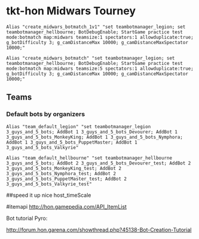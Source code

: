 # tkt-hon Midwars Tourney

    Alias "create_midwars_botmatch_1v1" "set teambotmanager_legion; set teambotmanager_hellbourne; BotDebugEnable; StartGame practice test mode:botmatch map:midwars teamsize:1 spectators:1 allowduplicate:true; g_botDifficulty 3; g_camDistanceMax 10000; g_camDistanceMaxSpectator 10000;"

    Alias "create_midwars_botmatch" "set teambotmanager_legion; set teambotmanager_hellbourne; BotDebugEnable; StartGame practice test mode:botmatch map:midwars teamsize:5 spectators:1 allowduplicate:true; g_botDifficulty 3; g_camDistanceMax 10000; g_camDistanceMaxSpectator 10000;"

## Teams

### Default bots by organizers

    Alias "team_default_legion" "set teambotmanager_legion 3_guys_and_5_bots; AddBot 1 3_guys_and_5_bots_Devourer; AddBot 1 3_guys_and_5_bots_MonkeyKing; AddBot 1 3_guys_and_5_bots_Nymphora; AddBot 1 3_guys_and_5_bots_PuppetMaster; AddBot 1 3_guys_and_5_bots_Valkyrie"

    Alias "team_default_hellbourne" "set teambotmanager_hellbourne 3_guys_and_5_bots; AddBot 2 3_guys_and_5_bots_Devourer_test; AddBot 2 3_guys_and_5_bots_MonkeyKing_test; AddBot 2 3_guys_and_5_bots_Nymphora_test; AddBot 2 3_guys_and_5_bots_PuppetMaster_test; AddBot 2 3_guys_and_5_bots_Valkyrie_test"

##speed it up nice
host_timeScale

#itemapi
http://hon.gamepedia.com/API_ItemList

Bot tutorial Pyro: 

http://forum.hon.garena.com/showthread.php?45138-Bot-Creation-Tutorial
